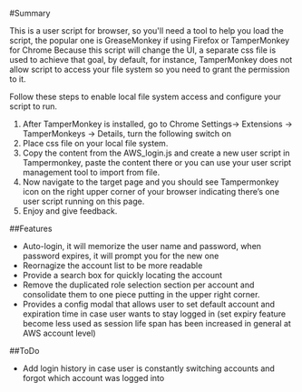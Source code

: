 #Summary

This is a user script for browser, so you'll need a tool to help you load the script, the popular one is GreaseMonkey if using Firefox or TamperMonkey for Chrome
Because this script will change the UI, a separate css file is used to achieve that goal, by default, for instance, TamperMonkey does not allow script to access your file system
so you need to grant the permission to it.

Follow these steps to enable local file system access and configure your script to run.
1. After TamperMonkey is installed, go to Chrome Settings-> Extensions -> TamperMonkeys -> Details, turn the following switch on
2. Place css file on your local file system.
3. Copy the content from the AWS_login.js and create a new user script in Tampermonkey, paste the content there or you can use your user script management tool to import from file.
4. Now navigate to the target page and you should see Tampermonkey icon on the right upper corner of your browser indicating there’s one user script running on this page. 
5. Enjoy and give feedback.

##Features
* Auto-login, it will memorize the user name and password, when password expires, it will prompt you for the new one
* Reornagize the account list to be more readable
* Provide a search box for quickly locating the account
* Remove the duplicated role selection section per account and consolidate them to one piece putting in the upper right corner.
* Provides a config modal that allows user to set default account and expiration time in case user wants to stay logged in
(set expiry feature become less used as session life span has been increased in general at AWS account level)


##ToDo
* Add login history in case user is constantly switching accounts and forgot which account was logged into
